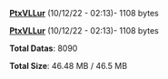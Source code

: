 [**PtxVLLur**](/data/PtxVLLur.txt) (10/12/22 - 02:13)- 1108 bytes

[**PtxVLLur**](/data/PtxVLLur.txt) (10/12/22 - 02:13)- 1108 bytes

**Total Datas**: 8090

**Total Size**: 46.48 MB / 46.5 MB